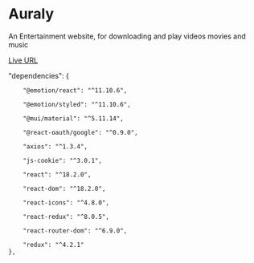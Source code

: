 ﻿# Auraly

An Entertainment website, for downloading and play videos movies and music

[Live URL](https://sandeep-auraly.vercel.app/)

"dependencies": {
		
		"@emotion/react": "^11.10.6",
		
		"@emotion/styled": "^11.10.6",
		
		"@mui/material": "^5.11.14",
		
		"@react-oauth/google": "^0.9.0",
		
		"axios": "^1.3.4",
		
		"js-cookie": "^3.0.1",
		
		"react": "^18.2.0",
		
		"react-dom": "^18.2.0",
		
		"react-icons": "^4.8.0",
		
		"react-redux": "^8.0.5",
		
		"react-router-dom": "^6.9.0",
		
		"redux": "^4.2.1"
	},
